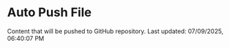 # Auto Push File

Content that will be pushed to GitHub repository.
Last updated: 07/09/2025, 06:40:07 PM